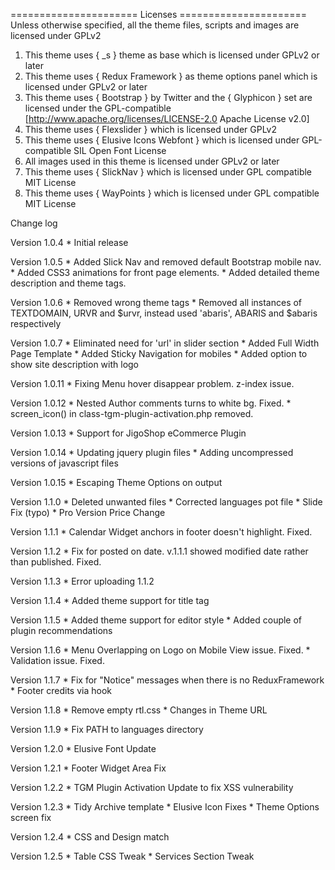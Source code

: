 ====================== Licenses ======================
Unless otherwise specified, all the theme files, scripts and images
are licensed under GPLv2

1. This theme uses { _s } theme as base which is licensed under GPLv2 or later
2. This theme uses { Redux Framework } as theme options panel which is licensed under GPLv2 or later
3. This theme uses { Bootstrap } by Twitter and the { Glyphicon } set are licensed under the GPL-compatible [http://www.apache.org/licenses/LICENSE-2.0 Apache License v2.0]
4. This theme uses { Flexslider } which is licensed under GPLv2
5. This theme uses { Elusive Icons Webfont } which is licensed under GPL-compatible SIL Open Font License
6. All images used in this theme is licensed under GPLv2 or later
7. This theme uses { SlickNav } which is licensed under GPL compatible MIT License
8. This theme uses { WayPoints } which is licensed under GPL compatible MIT License


Change log

Version 1.0.4 
	* Initial release

Version 1.0.5
	* Added Slick Nav and removed default Bootstrap mobile nav.
	* Added CSS3 animations for front page elements.
	* Added detailed theme description and theme tags.

Version 1.0.6
	* Removed wrong theme tags
	* Removed all instances of TEXTDOMAIN, URVR and $urvr, instead used 'abaris', ABARIS and $abaris respectively

Version 1.0.7
	* Eliminated need for 'url' in slider section
	* Added Full Width Page Template
	* Added Sticky Navigation for mobiles
	* Added option to show site description with logo

Version 1.0.11
	* Fixing Menu hover disappear problem. z-index issue.

Version 1.0.12
	* Nested Author comments turns to white bg. Fixed.
	* screen_icon() in class-tgm-plugin-activation.php removed.

Version 1.0.13
	* Support for JigoShop eCommerce Plugin

Version 1.0.14
	* Updating jquery plugin files
	* Adding uncompressed versions of javascript files

Version 1.0.15
	* Escaping Theme Options on output

Version 1.1.0
	* Deleted unwanted files
	* Corrected languages pot file
	* Slide Fix (typo)
	* Pro Version Price Change

Version 1.1.1
	* Calendar Widget anchors in footer doesn't highlight. Fixed.

Version 1.1.2
	* Fix for posted on date. v.1.1.1 showed modified date rather than published. Fixed.

Version 1.1.3
	* Error uploading 1.1.2

Version 1.1.4
	* Added theme support for title tag

Version 1.1.5
	* Added theme support for editor style
	* Added couple of plugin recommendations

Version 1.1.6
	* Menu Overlapping on Logo on Mobile View issue. Fixed.
	* Validation issue. Fixed.

Version 1.1.7
	* Fix for "Notice" messages when there is no ReduxFramework
	* Footer credits via hook

Version 1.1.8
	* Remove empty rtl.css
	* Changes in Theme URL

Version 1.1.9
	* Fix PATH to languages directory
	
Version 1.2.0
	* Elusive Font Update

Version 1.2.1
	* Footer Widget Area Fix

Version 1.2.2
	* TGM Plugin Activation Update to fix XSS vulnerability

Version 1.2.3
	* Tidy Archive template
	* Elusive Icon Fixes
	* Theme Options screen fix

Version 1.2.4
	* CSS and Design match

Version 1.2.5
	* Table CSS Tweak
	* Services Section Tweak
	